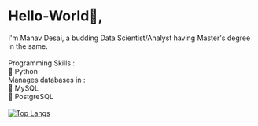 # Hello-World👋, 
I'm Manav Desai, 
a budding Data Scientist/Analyst having Master's degree in the same.
<br/><br/>
Programming Skills :<br/>
🔵 Python <br/>
Manages databases in :<br/>
🦈 MySQL <br/>
🐘 PostgreSQL <br/>
<br/>
[![Top Langs](https://github-readme-stats.vercel.app/api/top-langs/?username=ManavD522)](https://github.com/anuraghazra/github-readme-stats)
<br/> <br/>
